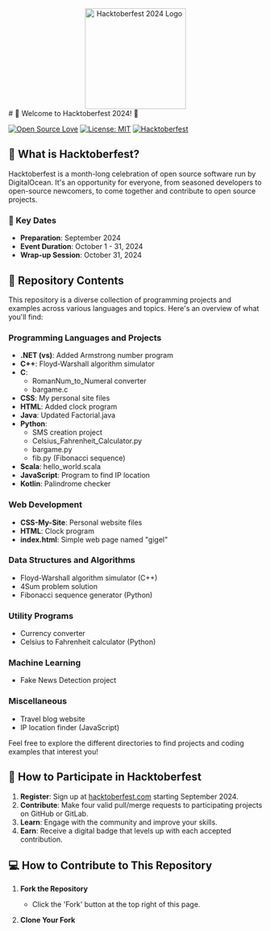 <div align="center">
  <img src="https://github.com/user-attachments/assets/8f4f15ce-bda0-4541-8752-2bf74477a8e7" alt="Hacktoberfest 2024 Logo" width="200px">
</div>
  # 🎉 Welcome to Hacktoberfest 2024! 🚀

  [![Open Source Love](https://badges.frapsoft.com/os/v1/open-source.svg?v=103)](https://github.com/ellerbrock/open-source-badges/)
  [![License: MIT](https://img.shields.io/badge/License-MIT-green.svg)](https://opensource.org/licenses/MIT)
  [![Hacktoberfest](https://img.shields.io/badge/Celebrate-Hacktoberfest%202024-blueviolet)](https://hacktoberfest.com/)
</div>

## 🌟 What is Hacktoberfest?

Hacktoberfest is a month-long celebration of open source software run by DigitalOcean. It's an opportunity for everyone, from seasoned developers to open-source newcomers, to come together and contribute to open source projects.

### 📅 Key Dates
- **Preparation**: September 2024
- **Event Duration**: October 1 - 31, 2024
- **Wrap-up Session**: October 31, 2024

## 📁 Repository Contents

This repository is a diverse collection of programming projects and examples across various languages and topics. Here's an overview of what you'll find:

### Programming Languages and Projects

- **.NET (vs)**: Added Armstrong number program
- **C++**: Floyd-Warshall algorithm simulator
- **C**: 
  - RomanNum_to_Numeral converter
  - bargame.c
- **CSS**: My personal site files
- **HTML**: Added clock program
- **Java**: Updated Factorial.java
- **Python**: 
  - SMS creation project
  - Celsius_Fahrenheit_Calculator.py
  - bargame.py
  - fib.py (Fibonacci sequence)
- **Scala**: hello_world.scala
- **JavaScript**: Program to find IP location
- **Kotlin**: Palindrome checker

### Web Development
- **CSS-My-Site**: Personal website files
- **HTML**: Clock program
- **index.html**: Simple web page named "gigel"

### Data Structures and Algorithms
- Floyd-Warshall algorithm simulator (C++)
- 4Sum problem solution
- Fibonacci sequence generator (Python)

### Utility Programs
- Currency converter
- Celsius to Fahrenheit calculator (Python)

### Machine Learning
- Fake News Detection project

### Miscellaneous
- Travel blog website
- IP location finder (JavaScript)

Feel free to explore the different directories to find projects and coding examples that interest you!

## 🚀 How to Participate in Hacktoberfest

1. **Register**: Sign up at [hacktoberfest.com](https://hacktoberfest.com) starting September 2024.
2. **Contribute**: Make four valid pull/merge requests to participating projects on GitHub or GitLab.
3. **Learn**: Engage with the community and improve your skills.
4. **Earn**: Receive a digital badge that levels up with each accepted contribution.

## 💻 How to Contribute to This Repository

1. **Fork the Repository**
   - Click the 'Fork' button at the top right of this page.

2. **Clone Your Fork**
